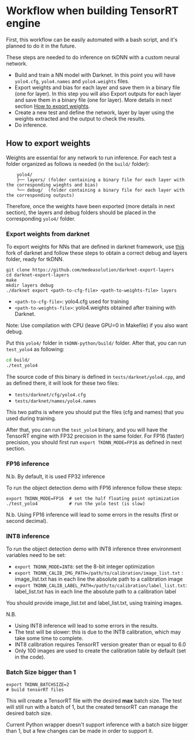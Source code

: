 # Workflow when building TensorRT engine

First, this workflow can be easily automated with a bash script, and it's planned to do it in the future.

These steps are needed to do inference on tkDNN with a custom neural network.

* Build and train a NN model with Darknet. In this point you will have `yolo4.cfg`, `yolo4.names` and `yolo4.weights`
  files.
* Export weights and bias for each layer and save them in a binary file (one for layer). In this step you will also
  Export outputs for each layer and save them in a binary file (one for layer). More details in next
  section [How to export weights](#how-to-export-weights).
* Create a new test and define the network, layer by layer using the weights extracted and the output to check the
  results.
* Do inference.

## How to export weights

Weights are essential for any network to run inference. For each test a folder organized as follows is needed (in the
`build/` folder):

```
    yolo4/
    ├── layers/ (folder containing a binary file for each layer with the corresponding wieghts and bias)
    └── debug/  (folder containing a binary file for each layer with the corresponding outputs)
```

Therefore, once the weights have been exported (more details in next section), the layers and debug folders should be
placed in the
corresponding `yolo4/` folder.

### Export weights from darknet

To export weights for NNs that are defined in darknet framework,
use [this](https://git.hipert.unimore.it/fgatti/darknet.git) fork of darknet and follow these steps to obtain a correct
debug and layers folder, ready for tkDNN.

```
git clone https://github.com/medeasolution/darknet-export-layers
cd darknet-export-layers
make
mkdir layers debug
./darknet export <path-to-cfg-file> <path-to-weights-file> layers
```

- `<path-to-cfg-file>`: yolo4.cfg used for training
- `<path-to-weights-file>`: yolo4.weights obtained after training with Darknet.

Note: Use compilation with CPU (leave GPU=0 in Makefile) if you also want debug.

Put this `yolo4/` folder in `tkDNN-python/build/` folder. After that, you can run `test_yolo4` as following:

```bash
cd build/
./test_yolo4
```

The source code of this binary is defined in `tests/darknet/yolo4.cpp`, and as defined there, it will look for these two
files:

- `tests/darknet/cfg/yolo4.cfg`
- `tests/darknet/names/yolo4.names`

This two paths is where you should put the files (cfg and names) that you used during training.

After that, you can run the `test_yolo4` binary, and you will have the TensorRT engine with FP32 precision in the same
folder. For FP16 (faster) precision, you should first run `export TKDNN_MODE=FP16` as defined in next section.

### FP16 inference

N.b. By default, it is used FP32 inference

To run the object detection demo with FP16 inference follow these steps:

```
export TKDNN_MODE=FP16  # set the half floating point optimization
./test_yolo4            # run the yolo test (is slow)
```

N.b. Using FP16 inference will lead to some errors in the results (first or second decimal).

### INT8 inference

To run the object detection demo with INT8 inference three environment variables need to be set:

* ```export TKDNN_MODE=INT8```: set the 8-bit integer optimization
* ```export TKDNN_CALIB_IMG_PATH=/path/to/calibration/image_list.txt``` : image_list.txt has in each line the absolute
  path to a calibration image
* ```export TKDNN_CALIB_LABEL_PATH=/path/to/calibration/label_list.txt```: label_list.txt has in each line the absolute
  path to a calibration label

You should provide image_list.txt and label_list.txt, using training images.

N.B.

* Using INT8 inference will lead to some errors in the results.
* The test will be slower: this is due to the INT8 calibration, which may take some time to complete.
* INT8 calibration requires TensorRT version greater than or equal to 6.0
* Only 100 images are used to create the calibration table by default (set in the code).

### Batch Size bigger than 1

```
export TKDNN_BATCHSIZE=2
# build tensorRT files
```

This will create a TensorRT file with the desired **max** batch size.
The test will still run with a batch of 1, but the created tensorRT can manage the desired batch size.

Current Python wrapper doesn't support inference with a batch size bigger than 1, but a few changes can be made in order
to support it.